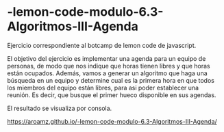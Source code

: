 # -lemon-code-modulo-6.3-Algoritmos-III-Agenda
Ejercicio correspondiente al botcamp de lemon code de javascript.

El objetivo del ejercicio es implementar una agenda para un equipo de personas, de modo que nos indique que horas tienen libres y que horas están ocupados. Además, vamos a generar un algoritmo que haga una búsqueda en un equipo y determine cual es la primera hora en que todos los miembros del equipo están libres, para asi poder establecer una reunión. Es decir, que busque el primer hueco disponible en sus agendas.

El resultado se visualiza por consola.

https://aroamz.github.io/-lemon-code-modulo-6.3-Algoritmos-III-Agenda/



